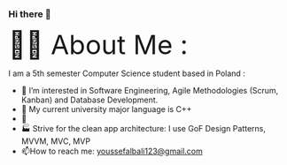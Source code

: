 ### Hi there 👋

 <font size=20>👨‍💻 About Me :</font> 

I am a 5th semester Computer Science student based in Poland :
- 🔭  I’m interested in Software Engineering, Agile Methodologies (Scrum, Kanban) and Database Development.
- 🌱 My current university major language is C++
- 🐍 
- 🏭 Strive for the clean app architecture: I use GoF Design Patterns, MVVM, MVC, MVP
- 📫How to reach me: youssefalbali123@gmail.com


